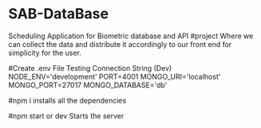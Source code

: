 # SAB-DataBase

Scheduling Application for Biometric database and API
#project
Where we can collect the data and distribute it accordingly to our front end for simplicity for the user.

#Create .env File Testing Connection String (Dev)
NODE_ENV='development'
PORT=4001
MONGO_URI='localhost'
MONGO_PORT=27017
MONGO_DATABASE='db'

#npm i
installs all the dependencies

#npm start or dev
Starts the server
